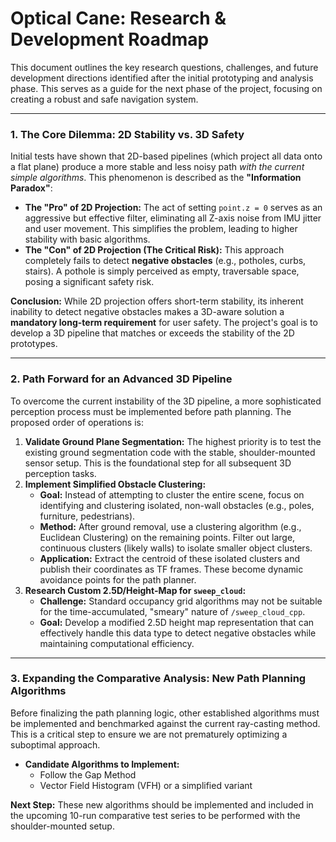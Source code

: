 # Optical Cane: Research & Development Roadmap

This document outlines the key research questions, challenges, and future development directions identified after the initial prototyping and analysis phase. This serves as a guide for the next phase of the project, focusing on creating a robust and safe navigation system.

---

### 1. The Core Dilemma: 2D Stability vs. 3D Safety

Initial tests have shown that 2D-based pipelines (which project all data onto a flat plane) produce a more stable and less noisy path *with the current simple algorithms*. This phenomenon is described as the **"Information Paradox"**:

-   **The "Pro" of 2D Projection:** The act of setting `point.z = 0` serves as an aggressive but effective filter, eliminating all Z-axis noise from IMU jitter and user movement. This simplifies the problem, leading to higher stability with basic algorithms.
-   **The "Con" of 2D Projection (The Critical Risk):** This approach completely fails to detect **negative obstacles** (e.g., potholes, curbs, stairs). A pothole is simply perceived as empty, traversable space, posing a significant safety risk.

**Conclusion:** While 2D projection offers short-term stability, its inherent inability to detect negative obstacles makes a 3D-aware solution a **mandatory long-term requirement** for user safety. The project's goal is to develop a 3D pipeline that matches or exceeds the stability of the 2D prototypes.

---

### 2. Path Forward for an Advanced 3D Pipeline

To overcome the current instability of the 3D pipeline, a more sophisticated perception process must be implemented before path planning. The proposed order of operations is:

1.  **Validate Ground Plane Segmentation:** The highest priority is to test the existing ground segmentation code with the stable, shoulder-mounted sensor setup. This is the foundational step for all subsequent 3D perception tasks.
2.  **Implement Simplified Obstacle Clustering:**
    -   **Goal:** Instead of attempting to cluster the entire scene, focus on identifying and clustering isolated, non-wall obstacles (e.g., poles, furniture, pedestrians).
    -   **Method:** After ground removal, use a clustering algorithm (e.g., Euclidean Clustering) on the remaining points. Filter out large, continuous clusters (likely walls) to isolate smaller object clusters.
    -   **Application:** Extract the centroid of these isolated clusters and publish their coordinates as TF frames. These become dynamic avoidance points for the path planner.
3.  **Research Custom 2.5D/Height-Map for `sweep_cloud`:**
    -   **Challenge:** Standard occupancy grid algorithms may not be suitable for the time-accumulated, "smeary" nature of `/sweep_cloud_cpp`.
    -   **Goal:** Develop a modified 2.5D height map representation that can effectively handle this data type to detect negative obstacles while maintaining computational efficiency.

---

### 3. Expanding the Comparative Analysis: New Path Planning Algorithms

Before finalizing the path planning logic, other established algorithms must be implemented and benchmarked against the current ray-casting method. This is a critical step to ensure we are not prematurely optimizing a suboptimal approach.

-   **Candidate Algorithms to Implement:**
    -   Follow the Gap Method
    -   Vector Field Histogram (VFH) or a simplified variant

**Next Step:** These new algorithms should be implemented and included in the upcoming 10-run comparative test series to be performed with the shoulder-mounted setup.
